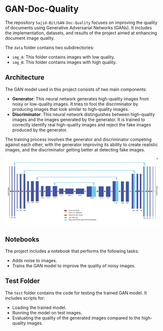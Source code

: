 # GAN-Doc-Quality
The repository `Sajid-Bit/GAN-Doc-Quality` focuses on improving the quality of documents using Generative Adversarial Networks (GANs). It includes the implementation, datasets, and results of the project aimed at enhancing document image quality.

The `data` folder contains two subdirectories:
- `img_A`: This folder contains images with low quality.
- `img_B`: This folder contains images with high quality.

## Architecture
The GAN model used in this project consists of two main components:
- **Generator**: This neural network generates high-quality images from noisy or low-quality images. It tries to fool the discriminator by producing images that look similar to high-quality images.
- **Discriminator**: This neural network distinguishes between high-quality images and the images generated by the generator. It is trained to correctly identify real high-quality images and reject the fake images produced by the generator.

The training process involves the generator and discriminator competing against each other, with the generator improving its ability to create realistic images, and the discriminator getting better at detecting fake images.


[![alt text](https://github.com/Sajid-Bit/GAN-Doc-Quality/blob/main/Doc/image.png)](link_url)

## Notebooks
The project includes a notebook that performs the following tasks:
- Adds noise to images.
- Trains the GAN model to improve the quality of noisy images.

## Test Folder
The `test` folder contains the code for testing the trained GAN model. It includes scripts for:
- Loading the trained model.
- Running the model on test images.
- Evaluating the quality of the generated images compared to the high-quality images.
